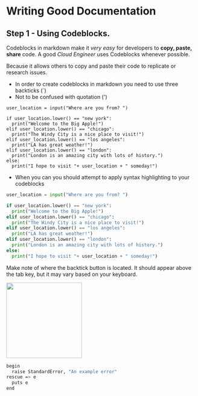 # Writing Good Documentation

## Step 1 - Using Codeblocks.

Codeblocks in markdown make it *very easy* for developers to **copy, paste, share** code.
A good _Cloud Engineer_ uses Codeblocks whenever possible.



Because it allows others to copy and paste their code to replicate or research issues.

- In order to create codeblocks in markdown you need to use three backticks (`)
- Not to be confused with quotation (')

```
user_location = input("Where are you from? ")

if user_location.lower() == "new york":
  print("Welcome to the Big Apple!")
elif user_location.lower() == "chicago":
  print("The Windy City is a nice place to visit!")  
elif user_location.lower() == "los angeles":
  print("LA has great weather!")
elif user_location.lower() == "london":
  print("London is an amazing city with lots of history.")
else:
  print("I hope to visit "+ user_location + " someday!")
```
- When you can you should attempt to apply syntax highlighting to your codeblocks

```python
user_location = input("Where are you from? ")

if user_location.lower() == "new york":
  print("Welcome to the Big Apple!")
elif user_location.lower() == "chicago":
  print("The Windy City is a nice place to visit!")  
elif user_location.lower() == "los angeles":
  print("LA has great weather!")
elif user_location.lower() == "london":
  print("London is an amazing city with lots of history.")
else:
  print("I hope to visit "+ user_location + " someday!")
```

Make note of where the backtick button is located.
It should appear above the tab key, but it may vary based on your keyboard.

<img width="200px" src="https://github.com/LadyNeesh/github-docs-example2/assets/145222779/7af97774-aa8c-42a0-98ce-7d8f8dc3ac8c" />

```bash
begin
  raise StandardError, "An example error" 
rescue => e
  puts e  
end 
```
